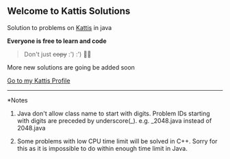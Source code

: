 ## Welcome to Kattis Solutions

Solution to problems on [Kattis](https://open.kattis.com) in java

**Everyone is free to learn and code**

>Don't just ~~copy~~ :') :') 🤣🤣

More new solutions are going be added soon

[Go to my Kattis Profile](https://open.kattis.com/users/khin-nyunt)

---
*Notes
1. Java don't allow class name to start with digits. Problem IDs starting with digits are preceded by underscore(_). e.g. _2048.java instead of 2048.java

2. Some problems with low CPU time limit will be solved in C++. Sorry for this as it is impossible to do within enough time limit in Java. 
